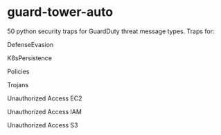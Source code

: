 # guard-tower-auto

50 python security traps for GuardDuty threat message types. Traps for:


DefenseEvasion

K8sPersistence

Policies

Trojans

Unauthorized Access EC2

Unauthorized Access IAM

Unauthorized Access S3
